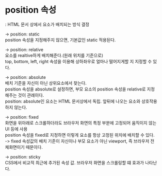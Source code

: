 
<h1>position 속성</h1>

: HTML 문서 상에서 요소가 배치되는 방식 결정<br>
<p>
-> position: static<br>
    position 속성을 지정해주지 않으면, 기본값인 static 적용된다.
    
-> position: relative<br>
    요소를 realtive하게 배치해준다.(원래 위치를 기준으로)<br>
    top, bottom, left, right 속성을 이용해 상하좌우로 얼마나 떨어지게할 지 지정할 수 있다.

-> position: absolute<br>
    배치 기준을 자신이 아닌 상위요소에서 찾는다. <br>
    position 속성을 absolute로 설정하면, 부모 요소의 position 속성을 relative로 지정해주는 것이 관례이다. <br>
    position: absolute인 요소는 HTML 문서상에서 독립. 앞뒤에 나오는 요소와 상호작용 하지 않는다.

-> position: fixed<br>
    화면을 위아래로 스크롤하더라도 브라우저 화면의 특정 부분에 고정되어 움직이지 않는 UI 등에 사용<br>
    position 속성을 fixed로 지정하면 이렇게 요소를 항상 고정된 위치에 배치할 수 있다.<br>
    -> fixed 속성값의 배치 기준이 자신이나 부모 요소가 아닌 viewport, 즉 브라우저 전체화면이기 때문이다.

-> position: sticky<br>
    CSS에서 비교적 최근에 추가된 속성 값. 브라우저 화면을 스크롤링할 떄 효과가 나타난다.
</p>